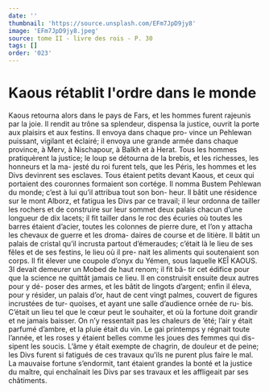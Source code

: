 ```yaml
---
date: ''
thumbnail: 'https://source.unsplash.com/EFm7JpD9jy8'
image: 'EFm7JpD9jy8.jpeg'
source: tome II - livre des rois - P. 30
tags: []
order: '023'
---
```


# Kaous rétablit l'ordre dans le monde

Kaous retourna alors dans le pays de Fars, et les
hommes furent rajeunis par la joie. Il rendit au trône
sa splendeur, dispensa la justice, ouvrit la porte aux
plaisirs et aux festins. Il envoya dans chaque pro-
vince un Pehlewan puissant, vigilant et éclairé; il
envoya une grande armée dans chaque province,
à Merv, à Nischapour, à Balkh et à Herat. Tous les
hommes pratiquèrent la justice; le loup se détourna
de la brebis, et les richesses, les honneurs et la ma-
jesté du roi furent tels, que les Péris, les hommes
et les Divs devinrent ses esclaves. Tous étaient petits
devant Kaous, et ceux qui portaient des couronnes
formaient son cortége. Il nomma Bustem Pehlewan
du monde; c’est à lui qu’il attribua tout son bon-
heur. ll bâtit une résidence sur le mont Alborz, et
fatigua les Divs par ce travail; il leur ordonna de
tailler les rochers et de construire sur leur sommet
deux palais chacun d’une longueur de dix lacets; il fit
tailler dans le roc des écuries où toutes les barres
étaient d’acier, toutes les colonnes de pierre dure,
et l’on y attacha les chevaux de guerre et les droma-
daires de course et de litière. Il bâtit un palais de cristal qu’il incrusta partout d’émeraudes; c’était là
le lieu de ses fêles et de ses festins, le lieu où il pre-
nait les aliments qui soutenaient son corps. Il fit élever une coupole d’onyx du Yémen, sous laquelle
KEÎ KAOUS. 3l devait demeurer un Mobed de haut renom; il fit bâ-
tir cet édifice pour que la science ne quittât jamais ce lieu. Il en construisit ensuite deux autres pour y dé- poser des armes, et les bâtit de lingots d’argent; enfin
il éleva, pour y résider, un palais d’or, haut de cent
vingt palmes, couvert de figures incrustées de tur- quoises, et ayant une salle d’audience ornée de ru-
bis. C’était un lieu tel que le cœur peut le souhaiter,
et où la fortune doit grandir et ne jamais baisser. On n’y ressentait pas les chaleurs de ’été; l’air y
était parfumé d’ambre, et la pluie était du vin. Le
gai printemps y régnait toute l’année, et les roses y étaient belles comme les joues des femmes qui dis- sipent les soucis. L’âme y était exempte de chagrin,
de douleur et de peine; les Divs furent si fatigués de ces travaux qu’ils ne purent plus faire le mal. La mauvaise fortune s’endormit, tant étaient grandes la bonté et la justice du maître, qui enchaînait les Divs
par ses travaux et les affligeait par ses châtiments.
